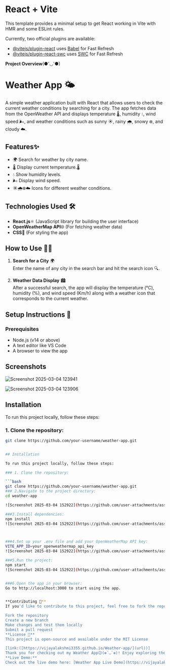 # React + Vite

This template provides a minimal setup to get React working in Vite with HMR and some ESLint rules.

Currently, two official plugins are available:

- [@vitejs/plugin-react](https://github.com/vitejs/vite-plugin-react/blob/main/packages/plugin-react/README.md) uses [Babel](https://babeljs.io/) for Fast Refresh
- [@vitejs/plugin-react-swc](https://github.com/vitejs/vite-plugin-react-swc) uses [SWC](https://swc.rs/) for Fast Refresh

**Project Overview**(●'◡'●)
# Weather App 🌤️

A simple weather application built with React that allows users to check the current weather conditions by searching for a city. The app fetches data from the OpenWeather API and displays temperature 🌡️, humidity 💧, wind speed 🌬️, and weather conditions such as sunny ☀️, rainy 🌧️, snowy ❄️, and cloudy ☁️.

## Features✨

- 🌍 Search for weather by city name.
- 🌡️ Display current temperature.🌡️
- 💧 Show humidity levels.
- 🌬️ Display wind speed.
- ☀️🌧️❄️☁️ Icons for different weather conditions.


## Technologies Used 🛠️
- **React.js**⚛️ (JavaScript library for building the user interface)
- **OpenWeatherMap API**🌐 (For fetching weather data)
- **CSS**🎨 (For styling the app)

## How to Use 🧑‍💻
1. **Search for a City** 🌍  
   Enter the name of any city in the search bar and hit the search icon 🔍.
   
2. **Weather Data Display** 🏙️  
   After a successful search, the app will display the temperature (°C), humidity (%), and wind speed (Km/h) along with a weather icon that corresponds to the current weather.

## Setup Instructions 🔧

### Prerequisites
- Node.js (v14 or above)
- A text editor like VS Code
- A browser to view the app


## Screenshots

![Screenshot 2025-03-04 123941](https://github.com/user-attachments/assets/1bf77864-fbea-4a83-bfa7-ba96c339aac2)

![Screenshot 2025-03-04 123906](https://github.com/user-attachments/assets/1accfa83-44f7-40f0-8312-becca09e7590)


## Installation

To run this project locally, follow these steps:

### 1. Clone the repository:

```bash
git clone https://github.com/your-username/weather-app.git


## Installation

To run this project locally, follow these steps:

### 1. Clone the repository:

```bash
git clone https://github.com/your-username/weather-app.git
### 2.Navigate to the project directory:
cd weather-app

![Screenshot 2025-03-04 152922](https://github.com/user-attachments/assets/36d784be-94f2-4f33-a900-0a2a0e50da7b)

###3.Install dependencies:
npm install
![Screenshot 2025-03-04 152922](https://github.com/user-attachments/assets/435ea121-61c6-45c9-95e0-06eca1bafcb5)



###4.Set up your .env file and add your OpenWeatherMap API key:
VITE_APP_ID=your_openweathermap_api_key
![Screenshot 2025-03-04 152922](https://github.com/user-attachments/assets/23f7eba9-fb4f-488c-8574-df3b90435907)

###5.Run the project:
npm start
![Screenshot 2025-03-04 152922](https://github.com/user-attachments/assets/07349dfd-57d6-41d2-969f-029e1d7aed8f)


###6.Open the app in your browser:
Go to http://localhost:3000 to start using the app.


**Contributing 🤝**
If you'd like to contribute to this project, feel free to fork the repository and submit a pull request! 🚀

Fork the repository
Create a new branch
Make changes and test them locally
Submit a pull request
**License 📄**
This project is open-source and available under the MIT License

[link:([https://vijayalakshmi3355.github.io/Weather-app/](url))]
Thank you for checking out my Weather App😉(❁´◡`❁)! Enjoy exploring the weather! 🌦️💫
**Live Demo:**
Check out the live demo here: [Weather App Live Demo](https://vijayalakshmi3355.github.io/Weather-app/) 🌐
